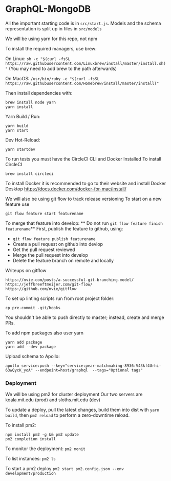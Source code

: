 # GraphQL-MongoDB

All the important starting code is in `src/start.js`.
Models and the schema representation is split up in files in `src/models`

We will be using yarn for this repo, not npm

To install the required managers, use brew:

On Linux:
`sh -c "$(curl -fsSL https://raw.githubusercontent.com/Linuxbrew/install/master/install.sh)"`
(You may need to add brew to the path afterwards)

On MacOS:
`/usr/bin/ruby -e "$(curl -fsSL https://raw.githubusercontent.com/Homebrew/install/master/install)"`

Then install dependencies with:

```
brew install node yarn
yarn install
```

Yarn Build / Run:
```
yarn build
yarn start
```

Dev Hot-Reload:
```
yarn startdev
```

To run tests you must have the CircleCI CLI and Docker Installed
To install CircleCI
```
brew install circleci
```
To install Docker it is recommended to go to their website and install Docker Desktop
https://docs.docker.com/docker-for-mac/install/


We will also be using git flow to track release versioning
To start on a new feature use 

`git flow feature start featurename`

To merge that feature into develop:
** Do not run `git flow feature finish featurename`**
First, publish the feature to github, using:
- `git flow feature publish featurename`
- Create a pull request on github into devlop
- Get the pull request reviewed
- Merge the pull request into develop
- Delete the feature branch on remote and locally


Writeups on gitflow
```
https://nvie.com/posts/a-successful-git-branching-model/
https://jeffkreeftmeijer.com/git-flow/
https://github.com/nvie/gitflow

```

To set up linting scripts run from root project folder: 
```
cp pre-commit .git/hooks
```

You shouldn't be able to push directly to master; instead, create and merge PRs.


To add npm packages also user yarn
```
yarn add package
yarn add --dev package
```

Upload schema to Apollo:
```
apollo service:push --key="service:pear-matchmaking-8936:V43kf4Urhi-63wQycK_yoA" --endpoint=host/graphql  --tags="Optional tags"
```


### Deployment

We will be using pm2 for cluster deployment
Our two servers are koala.mit.edu (prod) and sloths.mit.edu (dev)

To update a deploy, pull the latest changes, build them into dist with `yarn build`, then `pm2 reload` to perform a zero-downtime reload.

To install pm2:
```
npm install pm2 -g && pm2 update
pm2 completion install
```

To monitor the deployment:
`pm2 monit`

To list instances:
`pm2 ls`

To start a pm2 deploy
`pm2 start pm2.config.json --env development/production`




